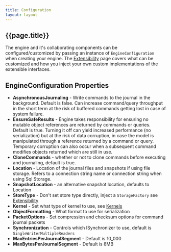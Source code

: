 ```yaml
---
title: Configuration
layout: layout
---
```

## {{page.title}}
The engine and it's collaborating components can be configured/customized by passing an instance
of `EngineConfiguration` when creating your engine. The [Extensibility](/docs/extensibility) page
covers what can be customized and how you inject your own custom implementations of the extensible interfaces.

## EngineConfiguration Properties
* **AsynchronousJournaling** - Write commands to the journal in the background. Default is false. Can increase command/query throughput in the short term at the risk of buffered commands getting lost in case of system failure.
* **EnsureSafeResults** - Engine takes responsibility for ensuring no mutable object references are returned by commands or queries. Default is true. Turning it off can yield increased performance (no serialization) but at the risk of data corruption, in case the model is manipulated through a reference returned by a command or query. Temporary corruption can also occur when a subsequent command modifies objects returned which are still in use.
* **CloneCommands** - whether or not to clone commands before executing and journaling, default is true.
* **Location** - Location of the journal files and snapshots if using file storage. Refers to a connection string name or connection string when using Sql Storage.
* **SnapshotLocation** - an alternative snapshot location, defaults to Location
* **StoreType** - Don't set store type directly, inject a `StorageFactory` see [Extensibility](/docs/extensibility)
* **Kernel** - Set what type of kernel to use, see [Kernels](/docs/kernels)
* **ObjectFormatting** - What format to use for serialization
* **PacketOptions** - Set compression and checksum options for command journal packets
* **Synchronization** - Controls which ISynchronizer to use, default is `SingleWriterMultipleReaders`
* **MaxEntriesPerJournalSegment** - Default is 10_000
* **MaxBytesPerJournalSegment** - Default is 8MB